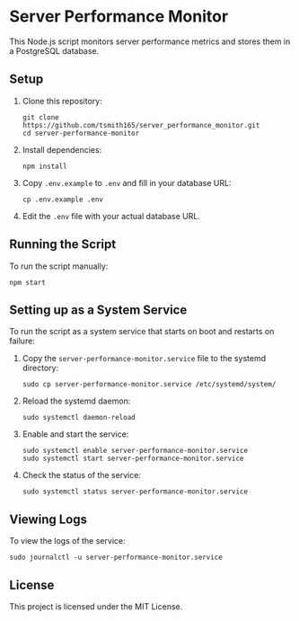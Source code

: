 # Server Performance Monitor

This Node.js script monitors server performance metrics and stores them in a PostgreSQL database.

## Setup

1. Clone this repository:

    ```
    git clone https://github.com/tsmith165/server_performance_monitor.git
    cd server-performance-monitor
    ```

2. Install dependencies:

    ```
    npm install
    ```

3. Copy `.env.example` to `.env` and fill in your database URL:

    ```
    cp .env.example .env
    ```

4. Edit the `.env` file with your actual database URL.

## Running the Script

To run the script manually:

```
npm start
```

## Setting up as a System Service

To run the script as a system service that starts on boot and restarts on failure:

1. Copy the `server-performance-monitor.service` file to the systemd directory:

    ```
    sudo cp server-performance-monitor.service /etc/systemd/system/
    ```

2. Reload the systemd daemon:

    ```
    sudo systemctl daemon-reload
    ```

3. Enable and start the service:

    ```
    sudo systemctl enable server-performance-monitor.service
    sudo systemctl start server-performance-monitor.service
    ```

4. Check the status of the service:
    ```
    sudo systemctl status server-performance-monitor.service
    ```

## Viewing Logs

To view the logs of the service:

```
sudo journalctl -u server-performance-monitor.service
```

## License

This project is licensed under the MIT License.
